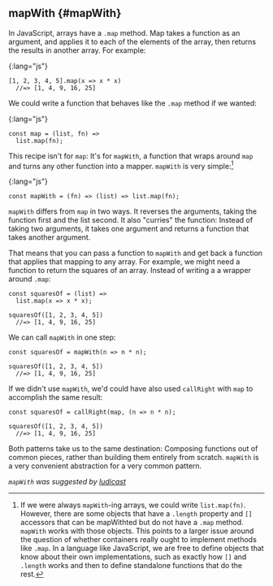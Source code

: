 ## mapWith {#mapWith}

In JavaScript, arrays have a `.map` method. Map takes a function as an argument, and applies it to each of the elements of the array, then returns the results in another array. For example:

{:lang="js"}
~~~~~~~~
[1, 2, 3, 4, 5].map(x => x * x)
  //=> [1, 4, 9, 16, 25]
~~~~~~~~

We could write a function that behaves like the `.map` method if we wanted:

{:lang="js"}
~~~~~~~~
const map = (list, fn) =>
  list.map(fn);
~~~~~~~~

This recipe isn't for `map`: It's for `mapWith`, a function that wraps around `map` and turns any other function into a mapper. `mapWith` is very simple:[^mapWith]

{:lang="js"}
~~~~~~~~
const mapWith = (fn) => (list) => list.map(fn);
~~~~~~~~

`mapWith` differs from `map` in two ways. It reverses the arguments, taking the function first and the list second. It also "curries" the function: Instead of taking two arguments, it takes one argument and returns a function that takes another argument.

That means that you can pass a function to `mapWith` and get back a function that applies that mapping to any array. For example, we might need a function to return the squares of an array. Instead of writing a a wrapper around `.map`:

    const squaresOf = (list) =>
      list.map(x => x * x);

    squaresOf([1, 2, 3, 4, 5])
      //=> [1, 4, 9, 16, 25]

We can call `mapWith` in one step:

    const squaresOf = mapWith(n => n * n);

    squaresOf([1, 2, 3, 4, 5])
      //=> [1, 4, 9, 16, 25]

If we didn't use `mapWith`, we'd could have also used `callRight` with `map` to accomplish the same result:

    const squaresOf = callRight(map, (n => n * n);

    squaresOf([1, 2, 3, 4, 5])
      //=> [1, 4, 9, 16, 25]

Both patterns take us to the same destination: Composing functions out of common pieces, rather than building them entirely from scratch. `mapWith` is a very convenient abstraction for a very common pattern.

*`mapWith` was suggested by [ludicast](http://github.com/ludicast)*

[^mapWith]: If we were always `mapWith`-ing arrays, we could write `list.map(fn)`. However, there are some objects that have a `.length` property and `[]` accessors that can be mapWithted but do not have a `.map` method. `mapWith` works with those objects. This points to a larger issue around the question of whether containers really ought to implement methods like `.map`. In a language like JavaScript, we are free to define objects that know about their own implementations, such as exactly how `[]` and `.length` works and then to define standalone functions that do the rest.
